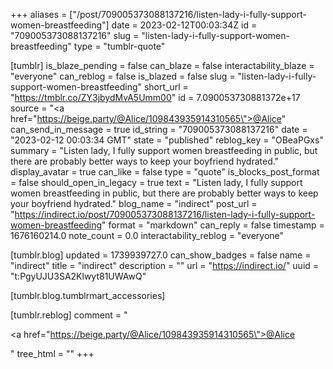 +++
aliases = ["/post/709005373088137216/listen-lady-i-fully-support-women-breastfeeding"]
date = 2023-02-12T00:03:34Z
id = "709005373088137216"
slug = "listen-lady-i-fully-support-women-breastfeeding"
type = "tumblr-quote"

[tumblr]
is_blaze_pending = false
can_blaze = false
interactability_blaze = "everyone"
can_reblog = false
is_blazed = false
slug = "listen-lady-i-fully-support-women-breastfeeding"
short_url = "https://tmblr.co/ZY3jbydMvA5Umm00"
id = 7.090053730881372e+17
source = "<a href=\"https://beige.party/@Alice/109843935914310565\">@Alice</a>"
can_send_in_message = true
id_string = "709005373088137216"
date = "2023-02-12 00:03:34 GMT"
state = "published"
reblog_key = "OBeaPGxs"
summary = "Listen lady, I fully support women breastfeeding in public, but there are probably better ways to keep your boyfriend hydrated."
display_avatar = true
can_like = false
type = "quote"
is_blocks_post_format = false
should_open_in_legacy = true
text = "Listen lady, I fully support women breastfeeding in public, but there are probably better ways to keep your boyfriend hydrated."
blog_name = "indirect"
post_url = "https://indirect.io/post/709005373088137216/listen-lady-i-fully-support-women-breastfeeding"
format = "markdown"
can_reply = false
timestamp = 1676160214.0
note_count = 0.0
interactability_reblog = "everyone"

[tumblr.blog]
updated = 1739939727.0
can_show_badges = false
name = "indirect"
title = "indirect"
description = ""
url = "https://indirect.io/"
uuid = "t:PgyUJU3SA2Klwyt81UWAwQ"

[tumblr.blog.tumblrmart_accessories]

[tumblr.reblog]
comment = "<p><a href=\"https://beige.party/@Alice/109843935914310565\">@Alice</a></p>"
tree_html = ""
+++

